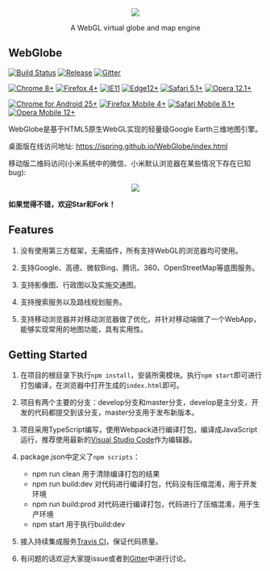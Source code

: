 <div align="center">
  <a target="_blank" href="https://ispring.github.io/WebGlobe/index.html">
    <img src="https://github.com/iSpring/WebGlobe/blob/develop/webglobe.png">
  </a>
  <p align="center">A WebGL virtual globe and map engine</p>
</div>


## WebGlobe
[![Build Status](https://travis-ci.org/iSpring/WebGlobe.svg?branch=develop)](https://travis-ci.org/iSpring/WebGlobe)
[![Release](https://img.shields.io/badge/release-0.4.4-blue.svg)](https://github.com/iSpring/WebGlobe/releases)
[![Gitter](https://badges.gitter.im/Join%20Chat.svg)](https://gitter.im/iSpring/WebGlobe)

[![Chrome 8+](https://img.shields.io/badge/Chrome-8+-1DA362.svg)](http://caniuse.com/#search=WebGL)
[![Firefox 4+](https://img.shields.io/badge/Firefox-4+-E77827.svg)](http://caniuse.com/#search=WebGL)
[![IE11](https://img.shields.io/badge/IE-11+-00BCF2.svg)](http://caniuse.com/#search=WebGL)
[![Edge12+](https://img.shields.io/badge/Edge-12+-2F78BD.svg)](http://caniuse.com/#search=WebGL)
[![Safari 5.1+](https://img.shields.io/badge/Safari-5.1+-07C0F2.svg)](http://caniuse.com/#search=WebGL)
[![Opera 12.1+](https://img.shields.io/badge/Opera-12.1+-E23232.svg)](http://caniuse.com/#search=WebGL)

[![Chrome for Android 25+](https://img.shields.io/badge/Chrome%20for%20Android-25+-1DA362.svg)](http://caniuse.com/#search=WebGL)
[![Firefox Mobile 4+](https://img.shields.io/badge/Firefox%20Mobile-4+-E77827.svg)](http://caniuse.com/#search=WebGL)
[![Safari Mobile 8.1+](https://img.shields.io/badge/Safari%20Mobile-8.1%2B-07C0F2.svg)](http://caniuse.com/#search=WebGL)
[![Opera Mobile 12+](https://img.shields.io/badge/Opera%20Mobile-12+-E23232.svg)](http://caniuse.com/#search=WebGL)


WebGlobe是基于HTML5原生WebGL实现的轻量级Google Earth三维地图引擎。

桌面版在线访问地址: https://ispring.github.io/WebGlobe/index.html

移动版二维码访问(小米系统中的微信、小米默认浏览器在某些情况下存在已知bug): 
<div align="center">
  <img src="https://github.com/iSpring/WebGlobe/blob/develop/qrcode.png">
</div>

**如果觉得不错，欢迎Star和Fork！**

## Features
 1. 没有使用第三方框架，无需插件，所有支持WebGL的浏览器均可使用。

 2. 支持Google、高德、微软Bing、腾讯、360、OpenStreetMap等底图服务。

 3. 支持影像图、行政图以及实施交通图。

 4. 支持搜索服务以及路线规划服务。

 5. 支持移动浏览器并对移动浏览器做了优化，并针对移动端做了一个WebApp，能够实现常用的地图功能，具有实用性。

## Getting Started
 1. 在项目的根目录下执行`npm install`，安装所需模块。执行`npm start`即可进行打包编译，在浏览器中打开生成的`index.html`即可。

 2. 项目有两个主要的分支：develop分支和master分支，develop是主分支，开发的代码都提交到该分支，master分支用于发布新版本。

 3. 项目采用TypeScript编写，使用Webpack进行编译打包，编译成JavaScript运行，推荐使用最新的[Visual Studio Code](http://code.visualstudio.com/)作为编辑器。

 4. package.json中定义了`npm scripts`：
    - npm run clean 用于清除编译打包的结果
    - npm run build:dev 对代码进行编译打包，代码没有压缩混淆，用于开发环境
    - npm run build:prod 对代码进行编译打包，代码进行了压缩混淆，用于生产环境
    - npm start 用于执行build:dev

 5. 接入持续集成服务[Travis CI](https://travis-ci.org/iSpring/WebGlobe)，保证代码质量。

 6. 有问题的话欢迎大家提issue或者到[Gitter](https://gitter.im/iSpring/WebGlobe)中进行讨论。